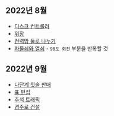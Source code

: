 
## 2022년 8월
- [디스크 컨트롤러](./CodingTest/PriorityQ/디스크컨트롤러.md)
- [위장](./CodingTest/해시/위장.md)
- [전력망 둘로 나누기](./CodingTest/완전탐색(BruteForce)/전력망둘로나누기.md)
- [자물쇠와 열쇠](./CodingTest/11여러가지문제/카카오기출/level3/자물쇠와열쇠.md) - `90도 회전` 부분을 반복할 것

## 2022년 9월
- [다단계 칫솔 판매](./CodingTest/11여러가지문제/level3/다단계칫솔판매.md)
- [표 편집](./CodingTest/11여러가지문제/카카오기출/level3/표편집.md)
- [추석 트래픽](./CodingTest/11여러가지문제/카카오기출/level3/추석트래픽.md)
- [경주로 건설](./CodingTest/11여러가지문제/카카오기출/level3/경주로건설.md)
